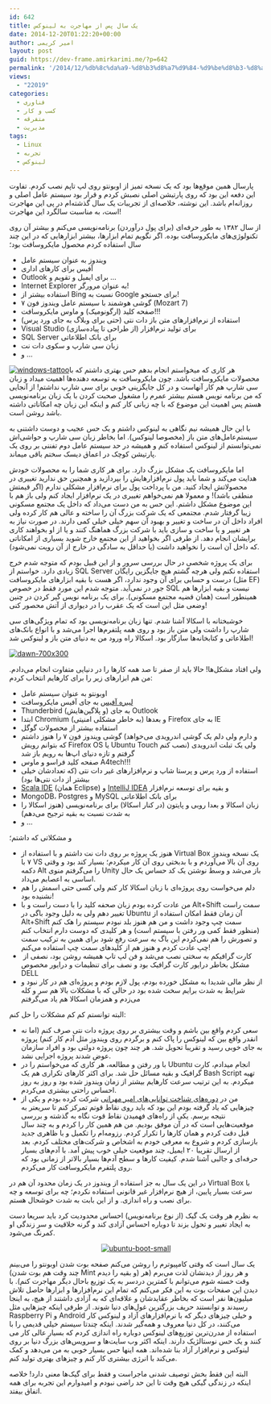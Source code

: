 ```yaml
---
id: 642
title: یک سال پس از مهاجرت به لینوکس
date: 2014-12-20T01:22:20+00:00
author: امیر کریمی
layout: post
guid: https://dev-frame.amirkarimi.me/?p=642
permalink: '/2014/12/%db%8c%da%a9-%d8%b3%d8%a7%d9%84-%d9%be%d8%b3-%d8%a7%d8%b2-%d9%85%d9%87%d8%a7%d8%ac%d8%b1%d8%aa-%d8%a8%d9%87-%d9%84%db%8c%d9%86%d9%88%da%a9%d8%b3/'
views:
  - "22019"
categories:
  - فناوری
  - کسب و کار
  - متفرقه
  - مدیریت
tags:
  - Linux
  - تجربه
  - لینوکس
---
```

پارسال همین موقع‌ها بود که یک نسخه تمیز از اوبونتو روی لپ تاپم نصب کردم. تفاوت این دفعه این بود که روی پارتیشن اصلی نصبش کردم و قرار بود سیستم عامل اصلی و روزانه‌ام باشد. این نوشته، خلاصه‌ای از تجریبات یک سال گذشته‌ام در پی این مهاجرت است، به مناسبت سالگرد این مهاجرت!

از سال ۱۳۸۲ به طور حرفه‌ای (برای پول درآوردن) برنامه‌نویسی می‌کنم و بیشتر آن روی تکنولوژی‌های مایکروسافت بوده. اگر نگویم تمام ابزارها، بیشتر ابزارهایی که در این چند سال استفاده کردم محصول مایکروسافت بود؛

  * ویندوز به عنوان سیستم عامل
  * آفیس برای کارهای اداری
  * Outlook برای ایمیل و تقویم و &#8230;
  * Internet Explorer به عنوان مرورگر!
  * استفاده بیشتر از Bing نسبت به Google برای جستجو!
  * گوشی هوشمند با سیستم عامل ویندوز فون ۷ (Mozart 7)
  * صفحه کلید (ارگونومیک) و ماوس مایکروسافت!!!
  * استفاده از نرم‌افزارهای متن باز دات نتی (حتی برای وبلاگ به جای ورد پرس)
  * Visual Studio برای تولید نرم‌افزار (از طراحی تا پیاده‌سازی)
  * SQL Server برای بانک اطلاعاتی
  * زبان سی شارپ و سکوی دات نت
  * و &#8230;

[<img class="alignleft size-medium wp-image-661" src="/wp-content/uploads/2014/12/windows-tattoo-300x225.jpg" alt="windows-tattoo" width="300" height="225" srcset="/wp-content/uploads/2014/12/windows-tattoo-300x225.jpg 300w, /wp-content/uploads/2014/12/windows-tattoo.jpg 520w" sizes="(max-width: 300px) 100vw, 300px" />](/wp-content/uploads/2014/12/windows-tattoo.jpg)هر کاری که میخواستم انجام بدهم حس بهتری داشتم که با محصولات مایکروسافت باشد. چون مایکروسافت به توسعه دهنده‌ها اهمیت میداد و زبان سی شارپ هم کار آنهاست و در کل جایگزینی خوبی برای سی شارپ نداشتم! از آنجایی که من برنامه نویس هستم بیشتر عمرم را مشغول صحبت کردن با یک زبان برنامه‌نویسی هستم پس اهمیت این موضوع که با چه زبانی کار کنم و اینکه این زبان چه امکاناتی داشته باشد روشن است.

با این حال همیشه نیم نگاهی به لینوکس داشتم و یک حس عجیب و دوست داشتنی به سیستم‌عامل‌های متن باز (مخصوصا لینوکس). اما بخاطر زبان سی شارپ و حواشی‌اش نمی‌توانستم از لینوکس استفاده کنم و همیشه در حد سیستم عامل دوم تفننی بر روی یک پارتیشن کوچک در اعماق دیسک سختم باقی میماند.

اما مایکروسافت یک مشکل بزرگ دارد. برای هر کاری شما را به محصولات خودش هدایت می‌کند و شما باید پول نرم‌افزارهایش را بپردازید و همچنین حق ندارید تغییری در محصولاتش ایجاد کنید. من با پرداخت پول برای نرم‌افزار مشکلی ندارم (اگر قیمتش منطقی باشد)! و معمولا هم نمی‌خواهم تغییری در یک نرم‌افزار ایجاد کنم ولی باز هم با این موضوع مشکل داشتم. این حس به من دست می‌داد که داخل یک مجتمع مسکونی زیبا گرفتار شدم. مجتمعی که یک شرکت بزرگ آن را ساخته و عالی هم کار کرده ولی افراد داخل آن در ساخت و تغییر و بهبود آن سهم خیلی خیلی کمی دارند. در صورت نیاز به هر تغییر و یا ساخت و سازی باید با شرکت بزرگ هماهنگ کنند و یا از او بخواهند کاری برایشان انجام دهد. از طرفی اگر بخواهید از این مجتمع خارج شوید بسیاری از امکاناتی که داخل آن است را نخواهید داشت (یا حداقل به سادگی در خارج از آن رویت نمی‌شود).

برای یک پروژه شخصی در حال بررسی سرور و از این قبیل بودم که متوجه شدم خرج زیادی دارد. خواستم از SQL Server استفاده نکنم ولی هرچه گشتم هیچ جایگزین رایگان درست و حسابی برای آن وجود ندارد، اگر هست با بقیه ابزارهای مایکروسافت (مثل EF) جور در نمی‌آید. متوجه شدم این مورد فقط در خصوص SQL نیست و بقیه ابزارها هم همینطور است (همان قضیه مجتمع مسکونی). برای یک برنامه نویس گیر کردن در چنین وضعی مثل این است که یک عقرب را در دیواری از آتش محصور کنی!

خوشبختانه با اسکالا آشنا شدم. تنها زبان برنامه‌نویسی بود که تمام ویژگی‌های سی شارپ را داشت ولی متن باز بود و روی همه پلتفرم‌ها اجرا می‌شد و با انواع بانک‌های اطلاعاتی و کتابخانه‌ها سازگار بود. اسکالا راه ورود من به دنیای متن باز و لینوکس شد!

[<img class="aligncenter wp-image-668 size-full" src="/wp-content/uploads/2014/12/dawn-700x300.jpg" alt="dawn-700x300" width="700" height="300" srcset="/wp-content/uploads/2014/12/dawn-700x300.jpg 700w, /wp-content/uploads/2014/12/dawn-700x300-300x129.jpg 300w" sizes="(max-width: 700px) 100vw, 700px" />](/wp-content/uploads/2014/12/dawn-700x300.jpg)

ولی افتاد مشکل‌ها! حالا باید از صفر تا صد همه کارها را در دنیایی متفاوت انجام می‌دادم. من هم ابزارهای زیر را برای کارهایم انتخاب کردم:

  * اوبونتو به عنوان سیستم عامل
  * <a href="http://www.libreoffice.org/" target="_blank">لیبره آفیس</a> به جای آفیس مایکروسافت
  * Thunderbird (و پلاگین‌هایش) به جای Outlook
  * ابتدا Chromium و بعدها (به خاطر مشکلی امنیتی) Firefox به جای IE
  * استفاده بیشتر از محصولات گوگل
  * گوشی ویندوز فون ۷ را هنوز داشتم (و دارم ولی دلم یک گوشی اندرویدی می‌خواهد که بتوانم رویش Firefox OS یا Ubuntu Touch نصب کنم) ولی یک تبلت اندرویدی گرفتم و تازه دنیای اپ‌ها به رویم باز شد
  * صفحه کلید فراسو و ماوس A4tech!!!
  * استفاده از ورد پرس و پرستا شاپ و نرم‌افزارهای غیر دات نتی (که تعدادشان خیلی بیشتر از دات نتی‌ها بود)
  * <a href="http://scala-ide.org/" target="_blank">Scala IDE</a> (همان Eclipse) و <a href="https://www.jetbrains.com/idea/" target="_blank">IntelliJ IDEA</a> و بقیه برای توسعه نرم‌افزار
  * MongoDB، Postgres و MySQL برای بانک اطلاعاتی
  * زبان اسکالا و بعدا روبی و پایتون (در کنار اسکالا) برای برنامه‌نویسی (هنوز اسکالا را به شدت نسبت به بقیه ترجیح می‌دهم)
  * و &#8230;

و مشکلاتی که داشتم؛

  * هنوز یک پروژه بر روی دات نت داشتم و با استفاده از Virtual Box یک نسخه ویندوز ۷ با VS روی آن بالا می‌آوردم و با بدبختی روی آن کار میکردم؛ بسیار کند بود و وقتی دکمه Alt را می‌گرفتم منوی Unity باز می‌شد و وسط نوشتن یک کد حساس یک حال اساسی به اعصابم می‌داد.
  * دلم می‌خواست روی پروژه‌ای با زبان اسکالا کار کنم ولی کسی حتی اسمش را هم نشنیده بود!
  * من عادت کرده بودم زبان صحفه کلید را با دست راست و با Alt+Shift سمت راست تغییر دهم ولی به دلیل وجود باگی در Ubuntu آن زمان فقط امکان استفاده از Alt+Shift سمت چپ وجود داشت و من هم هنوز بلد نبودم سیستم را هک کنم (منظور فقط کمی ور رفتن با سیستم است) و هر کلیدی که دوست دارم انتخاب کنم و تصورش را هم نمی‌کردم این باگ به سرعت رفع شود برای همین به ترکیب سمت چپ عادت کردم و هنوز هم از کلیدهای سمت چپ استفاده می‌کنم!
  *  کارت گرافیکم به سختی نصب می‌شد و فن لپ تاپ همیشه روشن بود، نصفی از مشکل بخاطر درایور کارت گرافیک بود و نصف برای تنظیمات و درایور مخصوص DELL
  * از نظر مالی شدیدا به مشکل خورده بودم، پول لازم بودم و پروژه‌ای هم در کار نبود و شرایط به شدت برایم سخت شده بود در حالی که با مشکلات بالا هم سر و کله می‌زدم و همزمان اسکالا هم یاد می‌گرفتم

البته توانستم کم کم مشکلات را حل کنم:

  * سعی کردم واقع بین باشم و وقت بیشتری بر روی پروژه دات نتی صرف کنم (اما نه انقدر واقع بین که لینوکس را پاک کنم و برگردم روی ویندوز مثل آدم کار کنم) پروژه به جای خوبی رسید و تقریبا تحویل شد. هر چند چون پروژه دولتی بود و افراد سازمان عوض شدند پروژه اجرایی نشد.
  * با ور رفتن و مطالعه، هر کاری که می‌خواستم را در Ubuntu انجام میدادم، کارت گرافیک و بقیه مسائل حل شد. برای اکثر کارهای تکراری هم یک Bash Script تهیه میکردم. به این ترتیب سرعت کارهایم بیشتر از زمان ویندوز شده بود و روز به روز احساس راحتی بیشتری می‌کردم.
  * من در <a href="http://thecoach.ir/training/" target="_blank">دوره‌های شناخت توانایی‌های امیر مهرانی</a> شرکت کرده بودم و یکی از چیزهایی که یاد گرفته بودم این بود که باید روی نقاط قوتم تمرکز کنم تا سریعتر به نتیجه برسم. یکی از راه‌های فهمیدن نقاط قوت نگاه به گذشته و بررسی موقعیت‌هایی است که در آن موفق بودیم. من هم همین کار را کردم و به چند سال قبل دقت کردم و همان کارها را تکرار کردم. رزومه‌ام را تکمیل و با ظاهری جدید بازسازی کردم و شروع به معرفی خودم به اشخاص و شرکت‌های مختلف کردم. بعد از ارسال تقریبا ۲۰ ایمیل، چند موقعیت خیلی خوب پیش آمد. با آدم‌های بسیار حرفه‌ای و جالبی آشنا شدم. کیفیت کارها و سطح آدم‌ها بسیار بالاتر از زمانی بود که روی پلتفرم مایکروسافت کار می‌کردم.

در این یک سال به جز استفاده از ویندوز در یک زمان محدود آن هم در Virtual Box با سرعت بسیار پایین، از هیچ نرم‌افزار غیر قانونی استفاده نکردم؛ چه برای توسعه و چه برای نصب و راه اندازی. و از این بابت به شدت خوشحال هستم.

به نظرم هر وقت یک گیک (از نوع برنامه‌نویس) احساس محدودیت کرد باید سریعا دست به ایجاد تغییر و تحول بزند تا دوباره احساس آزادی کند و گرنه خلاقیت و سر زندگی او کمرنگ می‌شود.

<p style="text-align: center;">
  <a href="/wp-content/uploads/2014/12/ubuntu-boot-small.png"><img class="aligncenter wp-image-673 size-full" src="/wp-content/uploads/2014/12/ubuntu-boot-small.png" alt="ubuntu-boot-small" width="650" height="381" srcset="/wp-content/uploads/2014/12/ubuntu-boot-small.png 650w, /wp-content/uploads/2014/12/ubuntu-boot-small-300x176.png 300w" sizes="(max-width: 650px) 100vw, 650px" /></a>
</p>

یک سال است که وقتی کامپیوترم را روشن می‌کنم صفحه بوت شدن اوبونتو را می‌بینم (چند وقت هم بوت شدن Mint و بقیه را دیدم) و هر روز از دیدنشان لذت می‌برم (هر وقت خسته شوم می‌توانم با کمترین دردسر به یک توزیع باحال دیگر مهاجرت کنم). با دیدن این صفحات بوت به این فکر می‌کنم که تمام این نرم‌افزارها و ابزارها حاصل تلاش میلیون‌ها نفر است که بخاطر عقایدشان و علاقه‌ای که به آزادی داشتند از هیچ، به اینجا رسیدند و توانستند حریف بزرگترین غول‌های دنیا شوند. از طرفی اینکه چیزهایی مثل Raspberry Pi و Android و خیلی چیزهای دیگر که با نرم‌افزارهای آزاد و لینوکس کار می‌کنند، در کل دنیا معروف و همه‌گیر شدند. اینکه چندتا سیستم خیلی قدیمی را با استفاده از مدرن‌ترین توزیع‌های لینوکس دوباره راه اندازی کردم که بسیار عالی کار می کنند و یک حس نوستالژیک دارند. اینکه اکثر وب سایت‌ها و سرویس‌های بزرگ دنیا بر روی لینوکس و نرم‌افزار آزاد بنا شده‌اند. همه اینها حس بسیار خوبی به من می‌دهد و کمک می‌کند با انرژی بیشتری کار کنم و چیزهای بهتری تولید کنم.

البته این فقط بخش توصیف شدنی ماجراست و فقط برای گیک‌ها معنی دارد! خلاصه اینکه در زندگی گیکی هیچ وقت تا این حد راضی نبودم و امیدوارم این تجربه برای همه اتفاق بیفتد.